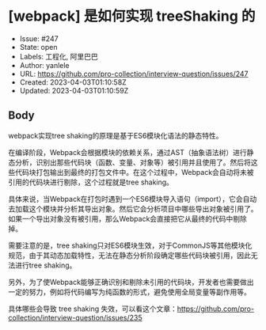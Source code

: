 # [webpack] 是如何实现 treeShaking 的

- Issue: #247
- State: open
- Labels: 工程化, 阿里巴巴
- Author: yanlele
- URL: https://github.com/pro-collection/interview-question/issues/247
- Created: 2023-04-03T01:10:58Z
- Updated: 2023-04-03T01:10:59Z

## Body

webpack实现tree shaking的原理是基于ES6模块化语法的静态特性。

在编译阶段，Webpack会根据模块的依赖关系，通过AST（抽象语法树）进行静态分析，识别出那些代码块（函数、变量、对象等）被引用并且使用了。然后将这些代码块打包输出到最终的打包文件中。在这个过程中，Webpack会自动将未被引用的代码块进行剔除，这个过程就是tree shaking。

具体来说，当Webpack在打包时遇到一个ES6模块导入语句（import），它会自动去加载这个模块并分析其导出对象。然后它会分析项目中哪些导出对象被引用了。如果一个导出对象没有被引用，那么Webpack会直接把它从最终的代码中剔除掉。

需要注意的是，tree shaking只对ES6模块生效，对于CommonJS等其他模块化规范，由于其动态加载特性，无法在静态分析阶段确定哪些代码块被引用，因此无法进行tree shaking。

另外，为了使Webpack能够正确识别和剔除未引用的代码块，开发者也需要做出一定的努力，例如将代码编写为纯函数的形式，避免使用全局变量等副作用等。

具体哪些会导致 tree shaking 失效，可以看这个文章：https://github.com/pro-collection/interview-question/issues/235

